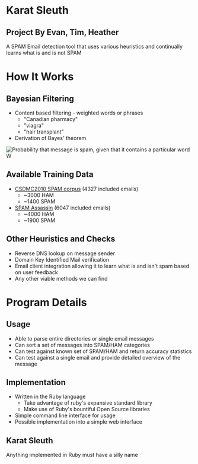 # Karat Sleuth
## Project By Evan, Tim, Heather


A SPAM Email detection tool that uses various heuristics and continually learns
what is and is not SPAM


# How It Works


## Bayesian Filtering

 * Content based filtering - weighted words or phrases
   * "Canadian pharmacy"
   * "viagra"
   * "hair transplant"
 * Derivation of Bayes' theorem

![Probability that message is spam, given that it contains a particular word W](http://upload.wikimedia.org/math/a/6/e/a6e7f8c521dcf018b6480a8967773ac3.png)


## Available Training Data

* [CSDMC2010 SPAM corpus](http://csmining.org/index.php/spam-email-datasets-.html) (4327 included emails)
  * ~3000 HAM
  * ~1400 SPAM
* [SPAM Assassin](http://spamassassin.apache.org/publiccorpus/) (6047 included emails)
  * ~4000 HAM
  * ~1900 SPAM


## Other Heuristics and Checks

 * Reverse DNS lookup on message sender
 * Domain Key Identified Mail verification
 * Email client integration allowing it to learn what is and isn't spam based on
   user feedback
 * Any other viable methods we can find


# Program Details


## Usage

 * Able to parse entire directories or single email messages
 * Can sort a set of messages into SPAM/HAM categories
 * Can test against known set of SPAM/HAM and return accuracy statistics
 * Can test against a single email and provide detailed overview of the message


## Implementation

 * Written in the Ruby language
   * Take advantage of ruby's expansive standard library
   * Make use of Ruby's bountiful Open Source libraries
 * Simple command line interface for usage
 * Possible implementation into a simple web interface


## Karat Sleuth
Anything implemented in Ruby must have a silly name  
